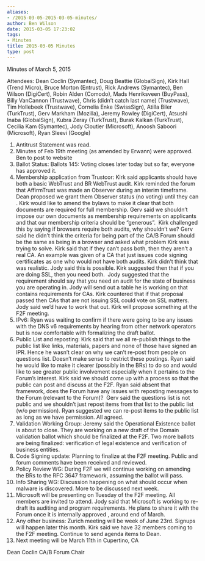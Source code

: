 ```yaml
---
aliases:
- /2015-03-05-2015-03-05-minutes/
author: Ben Wilson
date: 2015-03-05 17:23:02
tags:
- Minutes
title: 2015-03-05 Minutes
type: post
---
```


Minutes of March 5, 2015

Attendees: Dean Coclin (Symantec), Doug Beattie (GlobalSign), Kirk Hall (Trend Micro), Bruce Morton (Entrust), Rick Andrews (Symantec), Ben Wilson (DigiCert), Robin Alden (Comodo), Mads Henriksveen (BuyPass), Billy VanCannon (Trustwave), Chris (didn’t catch last name) (Trustwave), Tim Hollebeek (Trustwave), Cornelia Enke (SwissSign), Atilla Biler (TurkTrust), Gerv Markham (Mozilla), Jeremy Rowley (DigiCert), Atsushi Inaba (GlobalSign), Kubra Zeray (TurkTrust), Burak Kalkan (TurkTrust), Cecilia Kam (Symantec), Jody Cloutier (Microsoft), Anoosh Saboori (Microsoft), Ryan Sleevi (Google)

1. Antitrust Statement was read.
1. Minutes of Feb 19th meeting (as amended by Erwann) were approved. Ben to post to website
1. Ballot Status: Ballots 145: Voting closes later today but so far, everyone has approved it.
1. Membership application from Trustcor: Kirk said applicants should have both a basic WebTrust and BR WebTrust audit. Kirk reminded the forum that AffirmTrust was made an Observer during an interim timeframe. Dean proposed we grant them Observer status (no voting) until they can . Kirk would like to amend the bylaws to make it clear that both documents are required for full membership. Gerv said we shouldn’t impose our own documents as membership requirements on applicants and that our membership criteria should be “generous”.  Kirk challenged this by saying if browsers require both audits, why shouldn’t we? Gerv said he didn’t think the criteria for being part of the CA/B Forum should be the same as being in a browser and asked what problem Kirk was trying to solve. Kirk said that if they can’t pass both, then they aren’t a real CA. An example was given of a CA that just issues code signing certificates as one who would not have both audits. Kirk didn’t think that was realistic. Jody said this is possible. Kirk suggested then that if you are doing SSL, then you need both.  Jody suggested that the requirement should say that you need an audit for the state of business you are operating in. Jody will send out a table he is working on that contains requirements for CAs. Kirk countered that if that proposal passed then CAs that are not issuing SSL could vote on SSL matters. Jody said we’d have to work that out. Kirk will propose something at the F2F meeting.
1. IPv6: Ryan was waiting to confirm if there were going to be any issues with the DNS v6 requirements by hearing from other network operators but is now comfortable with formalizing the draft ballot.
1. Public List and reposting: Kirk said that we all re-publish things to the public list like links, materials, papers and none of those have signed an IPR. Hence he wasn’t clear on why we can’t re-post from people on questions list. Doesn’t make sense to restrict these postings. Ryan said he would like to make it clearer (possibly in the BRs) to do so and would like to see greater public involvement especially when it pertains to the Forum’s interest. Kirk said we should come up with a process so that the public can post and discuss at the F2F. Ryan said absent that framework, does the Forum have any issues with reposting messages to the Forum (relevant to the Forum)?  Gerv said the questions list is not public and we shouldn’t just repost items from that list to the public list (w/o permission). Ryan suggested we can re-post items to the public list as long as we have permission. All agreed.
1. Validation Working Group: Jeremy said the Operational Existence ballot is about to close. They are working on a new draft of the Domain validation ballot which should be finalized at the F2F. Two more ballots are being finalized: verification of legal existence and verification of business entities.
1. Code Signing update: Planning to finalize at the F2F meeting. Public and forum comments have been received and reviewed.
1. Policy Review WG: During F2F we will continue working on amending the BRs to the RFC 3647 framework, assuming the ballot will pass.
1. Info Sharing WG: Discussion happening on what should occur when malware is discovered. More to be discussed next week.
1. Microsoft will be presenting on Tuesday of the F2F meeting. All members are invited to attend. Jody said that Microsoft is working to re-draft its auditing and program requirements. He plans to share it with the Forum once it is internally approved , around end of March.
1. Any other business: Zurich meeting will be week of June 23rd. Signups will happen later this month. Kirk said we have 32 members coming to the F2F meeting. Continue to send agenda items to Dean.
1. Next meeting will be March 11th in Cupertino, CA

Dean Coclin
CA/B Forum Chair